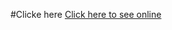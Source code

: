 #Clicke here
[Click here to see online](https://65199bf88339e86c2d2e3542--fascinating-cendol-b12180.netlify.app/)
